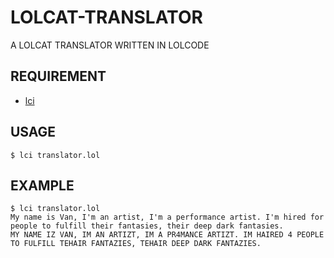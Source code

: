 # LOLCAT-TRANSLATOR
A LOLCAT TRANSLATOR WRITTEN IN LOLCODE

## REQUIREMENT
* [lci](https://github.com/justinmeza/lci/tree/future)

## USAGE
```
$ lci translator.lol
```

## EXAMPLE
```
$ lci translator.lol
My name is Van, I'm an artist, I'm a performance artist. I'm hired for people to fulfill their fantasies, their deep dark fantasies.
MY NAME IZ VAN, IM AN ARTIZT, IM A PR4MANCE ARTIZT. IM HAIRED 4 PEOPLE TO FULFILL TEHAIR FANTAZIES, TEHAIR DEEP DARK FANTAZIES.
```
